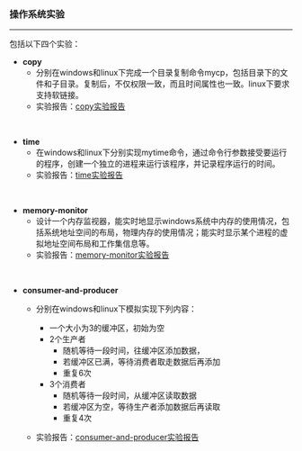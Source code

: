 ### 操作系统实验

-----

包括以下四个实验：

- **copy**
    - 分别在windows和linux下完成一个目录复制命令mycp，包括目录下的文件和子目录。复制后，不仅权限一致，而且时间属性也一致。linux下要求支持软链接。
    - 实验报告：[copy实验报告](/copy/README.md)
<br>

- **time**
    - 在windows和linux下分别实现mytime命令，通过命令行参数接受要运行的程序，创建一个独立的进程来运行该程序，并记录程序运行的时间。
    - 实验报告：[time实验报告](/time/README.md)
<br>

- **memory-monitor**
    - 设计一个内存监视器，能实时地显示windows系统中内存的使用情况，包括系统地址空间的布局，物理内存的使用情况；能实时显示某个进程的虚拟地址空间布局和工作集信息等。
    - 实验报告：[memory-monitor实验报告](/memory-monitor/README.md)
<br>

- **consumer-and-producer**
    - 分别在windows和linux下模拟实现下列内容：
        - 一个大小为3的缓冲区，初始为空
        - 2个生产者
            - 随机等待一段时间，往缓冲区添加数据，
            - 若缓冲区已满，等待消费者取走数据后再添加
            - 重复6次
        - 3个消费者
            - 随机等待一段时间，从缓冲区读取数据
            - 若缓冲区为空，等待生产者添加数据后再读取
            - 重复4次

    - 实验报告：[consumer-and-producer实验报告](/consumer-and-producer/README.md)